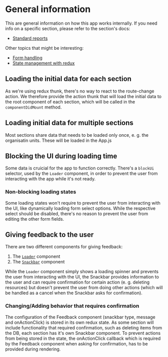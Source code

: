 # General information

This are general information on how this app works internally.
If you need info on a specific section, please refer to the section's docs:

-   [Standard reports](./sections/standard-reports.md)

Other topics that might be interesting:

-   [Form handling](./forms.md)
-   [State management with redux](./redux.md)

## Loading the initial data for each section

As we're using redux thunk, there's no way to react to the
route-change action. We therefore provide the action thunk
that will load the initial data to the root component of each
section, which will be called in the `componentDidMount` method.

## Loading initial data for multiple sections

Most sections share data that needs to be loaded only once,
e. g. the organisatin units. These will be loaded in the App.js

## Blocking the UI during loading time

Some data is cruicial for the app to function correctly.
There's a `blockUi` selector, used by the `Loader` component,
in order to prevent the user from interacting with the app while
it's not ready.

### Non-blocking loading states

Some loading states won't require to prevent the user from interacting
with the UI, like dynamically loading form select options. While the
respective select should be disabled, there's no reason to prevent the user
from editing the other form fields.

## Giving feedback to the user

There are two different components for giving feedback:

1. The [`Loader`](../src/components/feedback/Loader.js) component
2. The [`Snackbar`](../src/components/feedback/Snackbar.js) component

While the `Loader` component simply shows a loading spinner and prevents the user
from interacting with the UI, the Snackbar provides information to the user and
can require confirmation for certain action (e. g. deleting resources) but doesn't
prevent the user from doing other actions (which will be handled as a cancel when
the Snackbar asks for confirmation).

### Changing/Adding behavior that requires confirmation

The configuration of the Feedback component (snackbar type, message and onActionClick)
is stored in its own redux state.
As some section will include functionality that required confirmation,
such as deleting items from the DB, each section has it's own Snackbar component.
To prevent actions from being stored in the state, the onActionClick
callback which is required by the Feedback component when asking for confirmation,
has to be provided during rendering.
